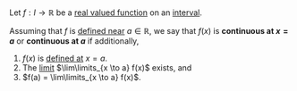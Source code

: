 Let $f: I \to \mathbb{R}$ be a [real valued function](definition.real_valued_function) on an [interval](definition.interval).

Assuming that $f$ is [defined near](definition.function_defined_near_a_point) $a \in \mathbb{R}$, we say that $f(x)$ is **continuous at $x=a$** or **continuous at $a$** if additionally,
1. $f(x)$ is [defined at](definition.function) $x = a$.
2. The [limit](definition.limit_of_a_function#Limit-of-a-function-at-a-finite-value) $\lim\limits_{x \to a} f(x)$ exists, and
3. $f(a) = \lim\limits_{x \to a} f(x)$.